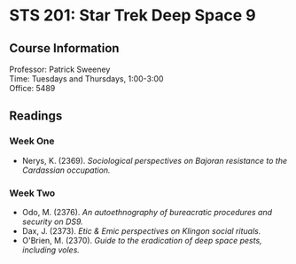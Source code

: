 # STS 201: Star Trek Deep Space 9

## Course Information

Professor: Patrick Sweeney  
Time: Tuesdays and Thursdays, 1:00-3:00  
Office: 5489  

## Readings

### Week One

- Nerys, K. (2369). *Sociological perspectives on Bajoran resistance to the Cardassian occupation.*

### Week Two

- Odo, M. (2376). *An autoethnography of bureacratic procedures and security on DS9.*
- Dax, J. (2373). *Etic & Emic perspectives on Klingon social rituals.*
- O'Brien, M. (2370). *Guide to the eradication of deep space pests, including voles.*
